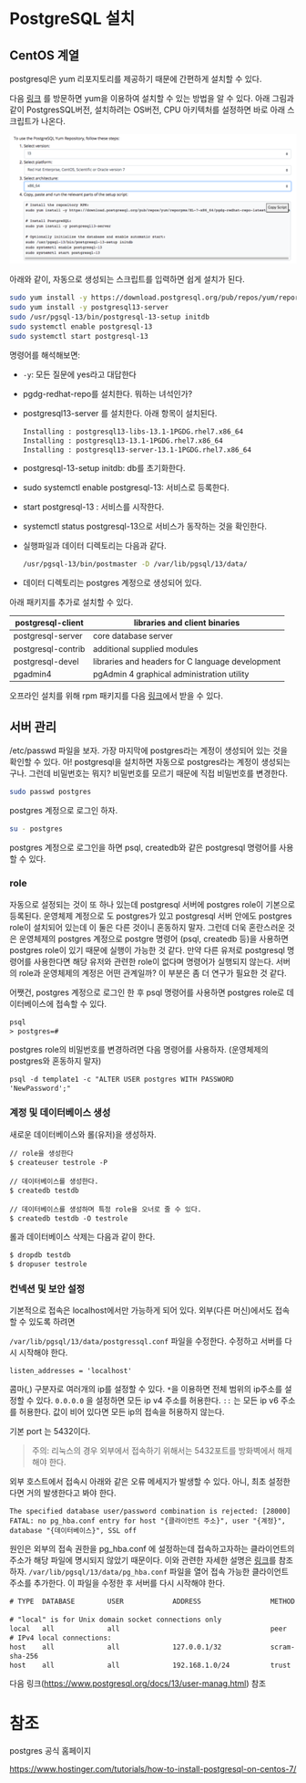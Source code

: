 # PostgreSQL 설치

## CentOS 계열

postgresql은 yum 리포지토리를 제공하기 때문에 간편하게 설치할 수 있다.

다음 [링크](https://www.postgresql.org/download/linux/redhat/) 를 방문하면 yum을 이용하여 설치할 수 있는 방법을 알 수 있다. 아래 그림과 같이 PostgresSQL버전, 설치하려는 OS버전, CPU 아키텍처를 설정하면 바로 아래 스크립트가 나온다. 

![image-20201114123441847](../assets/images/post/PostgreSQL-install/image-20201114123441847.png)

아래와 같이, 자동으로 생성되는 스크립트를 입력하면 쉽게 설치가 된다.

```bash
sudo yum install -y https://download.postgresql.org/pub/repos/yum/reporpms/EL-7-x86_64/pgdg-redhat-repo-latest.noarch.rpm
sudo yum install -y postgresql13-server
sudo /usr/pgsql-13/bin/postgresql-13-setup initdb
sudo systemctl enable postgresql-13
sudo systemctl start postgresql-13
```

명령어를 해석해보면: 

* `-y`: 모든 질문에 yes라고 대답한다

* pgdg-redhat-repo를 설치한다. 뭐하는 녀석인가?

* postgresql13-server 를 설치한다. 아래 항목이 설치된다. 

  ```
  Installing : postgresql13-libs-13.1-1PGDG.rhel7.x86_64
  Installing : postgresql13-13.1-1PGDG.rhel7.x86_64
  Installing : postgresql13-server-13.1-1PGDG.rhel7.x86_64
  ```

* postgresql-13-setup initdb: db를 초기화한다. 

* sudo systemctl enable postgresql-13: 서비스로 등록한다.

* start postgresql-13 : 서비스를 시작한다. 

* systemctl status postgresql-13으로 서비스가 동작하는 것을 확인한다. 

* 실행파일과 데이터 디렉토리는 다음과 같다. 

  ```bash
  /usr/pgsql-13/bin/postmaster -D /var/lib/pgsql/13/data/
  ```

* 데이터 디렉토리는 postgres 계정으로 생성되어 있다. 

아래 패키지를 추가로 설치할 수 있다. 

| postgresql-client  | libraries and client binaries                    |
| ------------------ | ------------------------------------------------ |
| postgresql-server  | core database server                             |
| postgresql-contrib | additional supplied modules                      |
| postgresql-devel   | libraries and headers for C language development |
| pgadmin4           | pgAdmin 4 graphical administration utility       |

오프라인 설치를 위해 rpm 패키지를 다음 [링크](https://yum.postgresql.org/rpmchart/)에서 받을 수 있다.

## 서버 관리

/etc/passwd 파일을 보자. 가장 마지막에 postgres라는 계정이 생성되어 있는 것을 확인할 수 있다. 아! postgresql을 설치하면 자동으로 postgres라는 계정이 생성되는구나. 그런데 비밀번호는 뭐지? 비밀번호를 모르기 때문에 직접 비밀번호를 변경한다. 

```bash
sudo passwd postgres
```

postgres 계정으로 로그인 하자. 

```bash
su - postgres
```

postgres 계정으로 로그인을 하면 psql, createdb와 같은 postgresql 명령어를 사용할 수 있다.

### role

자동으로 설정되는 것이 또 하나 있는데 postgresql 서버에 postgres role이 기본으로 등록된다. 운영체제 계정으로 도 postgres가 있고 postgresql 서버 안에도 postgres role이 설치되어 있는데 이 둘은 다른 것이니 혼동하지 말자. 그런데 더욱 혼란스러운 것은 운영체제의 postgres 계정으로 postgre 명령어 (psql, createdb 등)을 사용하면 postgres role이 있기 때문에 실행이 가능한 것 같다. 만약 다른 유저로 postgresql 명령어를 사용한다면 해당 유저와 관련한 role이 없다며 명령어가 실행되지 않는다. 서버의 role과 운영체제의 계정은 어떤 관계일까? 이 부분은 좀 더 연구가 필요한 것 같다. 

어쨋건, postgres 계정으로 로그인 한 후 psql 명령어를 사용하면 postgres role로 데이터베이스에 접속할 수 있다. 

```sqlite
psql
> postgres=#
```

postgres role의 비밀번호를 변경하려면 다음 명령어를 사용하자. (운영체제의 postgres와 혼동하지 말자)

```
psql -d template1 -c "ALTER USER postgres WITH PASSWORD 'NewPassword';"
```

### 계정 및 데이터베이스 생성

새로운 데이터베이스와 롤(유저)을 생성하자.

```
// role을 생성한다
$ createuser testrole -P 

// 데이터베이스를 생성한다. 
$ createdb testdb

// 데이터베이스를 생성하며 특정 role을 오너로 줄 수 있다.
$ createdb testdb -O testrole
```

롤과 데이터베이스 삭제는 다음과 같이 한다. 

```
$ dropdb testdb
$ dropuser testrole
```

### 컨넥션 및 보안 설정

기본적으로 접속은 localhost에서만 가능하게 되어 있다. 외부(다른 머신)에서도 접속할 수 있도록 하려면

`/var/lib/pgsql/13/data/postgressql.conf` 파일을 수정한다. 수정하고 서버를 다시 시작해야 한다.

```
listen_addresses = 'localhost'
```

콤마(,) 구분자로 여러개의 ip를 설정할 수 있다. `*`을 이용하면 전체 범위의 ip주소를 설정할 수 있다. `0.0.0.0` 을 설정하면 모든 ip v4 주소를 허용한다. `::` 는 모든 ip v6 주소를 허용한다. 값이 비어 있다면 모든 ip의 접속을 허용하지 않는다.

기본 port 는 5432이다. 

>  주의: 리눅스의 경우 외부에서 접속하기 위해서는 5432포트를 방화벽에서 해제해야 한다. 

외부 호스트에서 접속시 아래와 같은 오류 메세지가 발생할 수 있다. 아니, 최초 설정한다면 거의 발생한다고 봐야 한다. 

```
The specified database user/password combination is rejected: [28000] FATAL: no pg_hba.conf entry for host "{클라이언트 주소}", user "{계정}", database "{데이터베이스}", SSL off
```

원인은 외부의 접속 권한을 pg_hba.conf 에 설정하는데 접속하고자하는 클라이언트의 주소가 해당 파일에 명시되지 않았기 때문이다. 이와 관련한 자세한 설명은 [링크](https://www.postgresql.org/docs/current/auth-pg-hba-conf.html)를 참조하자. `/var/lib/pgsql/13/data/pg_hba.conf` 파일을 열어 접속 가능한 클라이언트 주소를 추가한다. 이 파일을 수정한 후 서버를 다시 시작해야 한다.

```
# TYPE  DATABASE        USER            ADDRESS                 METHOD

# "local" is for Unix domain socket connections only
local   all             all                                     peer
# IPv4 local connections:
host    all             all             127.0.0.1/32            scram-sha-256
host    all             all             192.168.1.0/24          trust
```



다음 링크(https://www.postgresql.org/docs/13/user-manag.html) 참조

# 참조

postgres 공식 홈페이지

https://www.hostinger.com/tutorials/how-to-install-postgresql-on-centos-7/